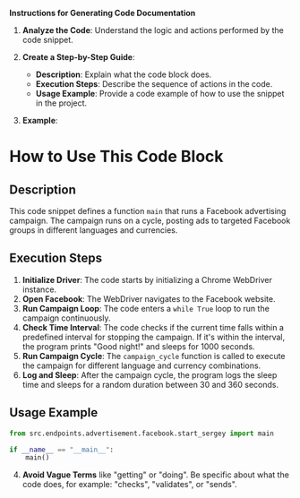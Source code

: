 **Instructions for Generating Code Documentation**

1. **Analyze the Code**: Understand the logic and actions performed by the code snippet.

2. **Create a Step-by-Step Guide**:
    - **Description**: Explain what the code block does.
    - **Execution Steps**: Describe the sequence of actions in the code.
    - **Usage Example**: Provide a code example of how to use the snippet in the project.

3. **Example**:

How to Use This Code Block
=========================================================================================

Description
-------------------------
This code snippet defines a function `main` that runs a Facebook advertising campaign. The campaign runs on a cycle, posting ads to targeted Facebook groups in different languages and currencies.

Execution Steps
-------------------------
1. **Initialize Driver**: The code starts by initializing a Chrome WebDriver instance.
2. **Open Facebook**: The WebDriver navigates to the Facebook website.
3. **Run Campaign Loop**: The code enters a `while True` loop to run the campaign continuously.
4. **Check Time Interval**: The code checks if the current time falls within a predefined interval for stopping the campaign. If it's within the interval, the program prints "Good night!" and sleeps for 1000 seconds.
5. **Run Campaign Cycle**: The `campaign_cycle` function is called to execute the campaign for different language and currency combinations.
6. **Log and Sleep**: After the campaign cycle, the program logs the sleep time and sleeps for a random duration between 30 and 360 seconds.

Usage Example
-------------------------

```python
from src.endpoints.advertisement.facebook.start_sergey import main

if __name__ == "__main__":
    main()
```

4. **Avoid Vague Terms** like "getting" or "doing". Be specific about what the code does, for example: "checks", "validates", or "sends".